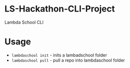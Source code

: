 # LS-Hackathon-CLI-Project
Lambda School CLI



# Usage 
- `lambdaschool init` - inits a lambadschool folder
- `lambdaschool pull` - pull a repo into lambdaschool folder